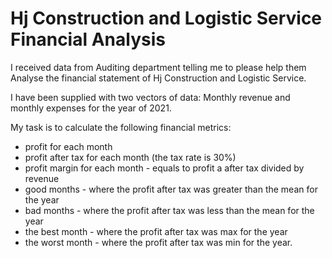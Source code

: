 # Hj Construction and Logistic Service Financial Analysis


I received data from Auditing department telling me to please help them Analyse the
financial statement of Hj Construction and Logistic Service.

I have been supplied with two vectors of data: 
Monthly revenue and monthly expenses for the year of 2021. 

My task is to calculate the following
financial metrics:

* profit for each month
* profit after tax for each month (the tax rate is 30%)
* profit margin for each month - equals to profit a after tax divided by revenue
* good months - where the profit after tax was greater than the mean for the year
* bad months - where the profit after tax was less than the mean for the year
* the best month - where the profit after tax was max for the year
* the worst month - where the profit after tax was min for the year.

